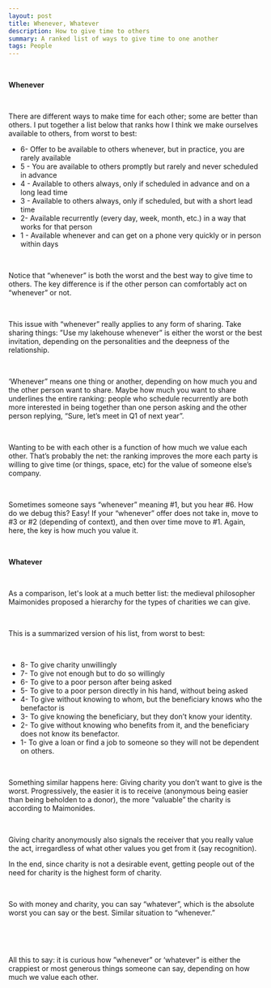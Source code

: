 ```yaml
---
layout: post
title: Whenever, Whatever
description: How to give time to others
summary: A ranked list of ways to give time to one another
tags: People
---
```


<p>&nbsp;</p>

**Whenever**
<p>&nbsp;</p>

There are different ways to make time for each other; some are better than others.
I put together a list below that ranks how I think we make ourselves available to others, from worst to best:

* 6- Offer to be available to others whenever, but in practice, you are rarely available
* 5 - You are available to others promptly but rarely and never scheduled in advance
* 4 - Available to others always, only if scheduled in advance and on a long lead time 
* 3 - Available to others always, only if scheduled, but with a short lead time
* 2- Available recurrently (every day, week, month, etc.) in a way that works for that person
* 1 - Available whenever and can get on a phone very quickly or in person within days
<p>&nbsp;</p>
Notice that “whenever” is both the worst and the best way to give time to others. The key difference is if the other person can comfortably act on “whenever” or not.
<p>&nbsp;</p>
This issue with “whenever” really applies to any form of sharing. Take sharing things: ”Use my lakehouse whenever” is either the worst or the best invitation, depending on the personalities and the deepness of the relationship.
<p>&nbsp;</p>
‘Whenever” means one thing or another, depending on how much you and the other person want to share. Maybe how much you want to share underlines the entire ranking: people who schedule recurrently are both more interested in being together than one person asking and the other person replying,  “Sure, let’s meet in Q1 of next year”. 
<p>&nbsp;</p>
Wanting to be with each other is a function of how much we value each other. That’s probably the net: the ranking improves the more each party is willing to give time (or things, space, etc) for the value of someone else’s company. 
<p>&nbsp;</p>
Sometimes someone says “whenever” meaning #1, but you hear #6. How do we debug this? Easy! If your “whenever” offer does not take in, move to #3 or #2 (depending of context), and then over time move to #1. Again, here, the key is how much you value it.


<p>&nbsp;</p>

**Whatever**
<p>&nbsp;</p>

As a comparison, let's look at a much better list: the medieval philosopher Maimonides proposed a hierarchy for the types of charities we can give.
<p>&nbsp;</p>
This is a summarized version of his list, from worst to best:
<p>&nbsp;</p>

* 8- To give charity unwillingly 
* 7- To give not enough but to do so willingly 
* 6- To give to a poor person after being asked
* 5- To give to a poor person directly in his hand, without being asked
* 4- To give without knowing to whom, but the beneficiary knows who the benefactor is
* 3- To give knowing the beneficiary, but they don’t know your identity. 
* 2- To give without knowing who benefits from it, and the beneficiary does not know its benefactor.
* 1- To give a loan or find a job to someone so they will not be dependent on others. 

<p>&nbsp;</p>
Something similar happens here: Giving charity you don’t want to give is the worst. Progressively, the easier it is to receive (anonymous being easier than being beholden to a donor), the more “valuable” the charity is according to Maimonides.
<p>&nbsp;</p>
Giving charity anonymously also signals the receiver that you really value the act, irregardless of what other values you get from it (say recognition).  


In the end, since charity is not a desirable event, getting people out of the need for charity is the highest form of charity. 
<p>&nbsp;</p>
So with money and charity, you can say “whatever”, which is the absolute worst you can say or the best. Similar situation to “whenever.”

<p>&nbsp;</p>
<p>&nbsp;</p>


All this to say: it is curious how ”whenever” or ‘whatever” is either the crappiest or most generous things someone can say, depending on how much we value each other. 
